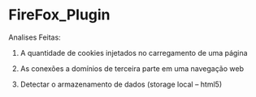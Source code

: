 # FireFox_Plugin

Analises Feitas:

1. A quantidade de cookies injetados no carregamento de uma página

2. As conexões a domínios de terceira parte em uma navegação web

3. Detectar o armazenamento de dados (storage local – html5) 

